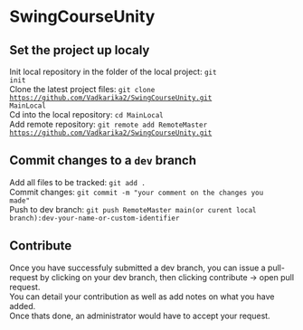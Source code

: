 # SwingCourseUnity
## Set the project up localy
Init local repository in the folder of the local project: <code>git init</code>\
Clone the latest project files: <code>git clone https://github.com/Vadkarika2/SwingCourseUnity.git MainLocal</code>\
Cd into the local repository: <code>cd MainLocal</code>\
Add remote repository: <code>git remote add RemoteMaster https://github.com/Vadkarika2/SwingCourseUnity.git</code>
## Commit changes to a <code>dev</code> branch
Add all files to be tracked: <code>git add .</code>\
Commit changes: <code>git commit -m "your comment on the changes you made"</code>\
Push to dev branch: <code>git push RemoteMaster main(or curent local branch):dev-your-name-or-custom-identifier</code>
## Contribute
Once you have successfuly submitted a dev branch, you can issue a pull-request by clicking on your dev branch, then clicking contribute -> open pull request.\
You can detail your contribution as well as add notes on what you have added.\
Once thats done, an administrator would have to accept your request.
